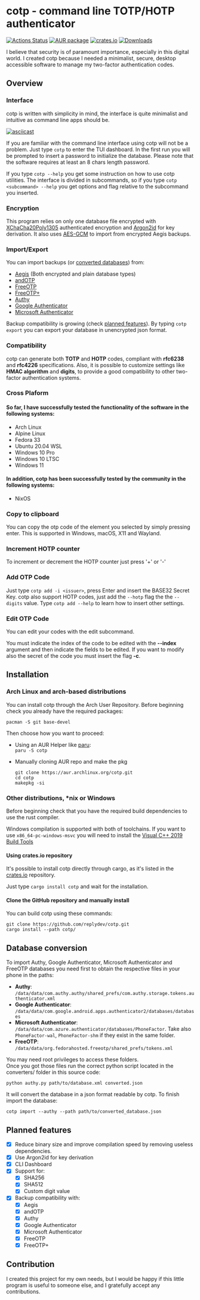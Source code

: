 # cotp - command line TOTP/HOTP authenticator
[![Actions Status](https://github.com/replydev/cotp/workflows/Build/badge.svg)](https://github.com/replydev/cotp/actions) [![AUR package](https://img.shields.io/aur/version/cotp)](https://aur.archlinux.org/packages/cotp/) [![crates.io](https://img.shields.io/crates/v/cotp)](https://crates.io/crates/cotp) [![Downloads](https://img.shields.io/crates/d/cotp)](https://crates.io/crates/cotp)

I believe that security is of paramount importance, especially in this digital world. I created cotp because I needed a minimalist, secure, desktop accessible software to manage my two-factor authentication codes.

## Overview
### Interface
cotp is written with simplicity in mind, the interface is quite minimalist and intuitive as command line apps should be.

[![asciicast](https://asciinema.org/a/459912.svg)](https://asciinema.org/a/459912)

If you are familiar with the command line interface using cotp will not be a problem. Just type `cotp` to enter the TUI dashboard.
In the first run you will be prompted to insert a password to initialize the database.
Please note that the software requires at least an 8 chars length password.

If you type `cotp --help` you get some instruction on how to use cotp utilities.
The interface is divided in subcommands, so if you type `cotp <subcommand> --help` you get options and flag relative to the subcommand you inserted.

### Encryption
This program relies on only one database file encrypted with [XChaCha20Poly1305](https://docs.rs/chacha20poly1305/latest/chacha20poly1305/) authenticated encryption and [Argon2id](https://en.wikipedia.org/wiki/Argon2) for key derivation.
It also uses [AES-GCM](https://docs.rs/aes-gcm/latest/aes_gcm/) to import from encrypted Aegis backups.
### Import/Export
You can import backups (or [converted databases](#database-conversion)) from:
 - [Aegis](https://github.com/beemdevelopment/Aegis) (Both encrypted and plain database types)
 - [andOTP](https://github.com/andOTP/andOTP)
 - [FreeOTP](https://github.com/freeotp/freeotp-android)
 - [FreeOTP+](https://github.com/helloworld1/FreeOTPPlus)
 - [Authy](https://authy.com/)
 - [Google Authenticator](https://play.google.com/store/apps/details?id=com.google.android.apps.authenticator2)
 - [Microsoft Authenticator](https://play.google.com/store/apps/details?id=com.azure.authenticator)

Backup compatibility is growing (check [planned features](#planned-features)).
By typing `cotp export` you can export your database in unencrypted json format.
### Compatibility
cotp can generate both **TOTP** and **HOTP** codes, compliant with **rfc6238** and **rfc4226** specifications. Also, it is possible to customize settings like **HMAC algorithm** and **digits**, to provide a good compatibility to other two-factor authentication systems.
### Cross Plaform
#### So far, I have successfully tested the functionality of the software in the following systems:

- Arch Linux
- Alpine Linux
- Fedora 33
- Ubuntu 20.04 WSL
- Windows 10 Pro
- Windows 10 LTSC
- Windows 11

#### In addition, cotp has been successfully tested by the community in the following systems:
- NixOS

### Copy to clipboard
You can copy the otp code of the element you selected by simply pressing enter.
This is supported in Windows, macOS, X11 and Wayland.

### Increment HOTP counter
To increment or decrement the HOTP counter just press '+' or '-'

### Add OTP Code
Just type `cotp add -i <issuer>`, press Enter and insert the BASE32 Secret Key.
cotp also support HOTP codes, just add the `--hotp` flag the the `--digits` value.
Type `cotp add --help` to learn how to insert other settings.

### Edit OTP Code
You can edit your codes with the edit subcommand. 

You must indicate the index of the code to be edited with the **--index** argument and then indicate the fields to be edited. 
If you want to modify also the secret of the code you must insert the flag **-c**.

## Installation

### Arch Linux and arch-based distributions
You can install cotp through the Arch User Repository.
Before beginning check you already have the required packages:

`pacman -S git base-devel`

Then choose how you want to proceed:

- Using an AUR Helper like [paru](https://github.com/morganamilo/paru):    
  `paru -S cotp`
- Manually cloning AUR repo and make the pkg

	```
	git clone https://aur.archlinux.org/cotp.git
	cd cotp
	makepkg -si
	```
### Other distributions, *nix or Windows

Before beginning check that you have the required build dependencies to use the rust compiler.

Windows compilation is supported with both of toolchains.
If you want to use `x86_64-pc-windows-msvc` you will need to install the [Visual C++ 2019 Build Tools](https://visualstudio.microsoft.com/it/thank-you-downloading-visual-studio/?sku=BuildTools&rel=16)

#### Using crates.io repository

It's possible to install cotp directly through cargo, as it's listed in the [crates.io](https://crates.io/crates/cotp) repository.

Just type `cargo install cotp` and wait for the installation.

#### Clone the GitHub repository and manually install
You can build cotp using these commands:

    git clone https://github.com/replydev/cotp.git
    cargo install --path cotp/

## Database conversion
To import Authy, Google Authenticator, Microsoft Authenticator and FreeOTP databases you need first to obtain the respective files in your phone in the paths:
- **Authy**: `/data/data/com.authy.authy/shared_prefs/com.authy.storage.tokens.authenticator.xml`
- **Google Authenticator**: `/data/data/com.google.android.apps.authenticator2/databases/databases`    
- **Microsoft Authenticator**: `/data/data/com.azure.authenticator/databases/PhoneFactor`.
Take also `PhoneFactor-wal`, `PhoneFactor-shm` if they exist in the same folder.
- **FreeOTP**: `/data/data/org.fedorahosted.freeotp/shared_prefs/tokens.xml`

You may need root privileges to access these folders.    
Once you got those files run the correct python script located in the converters/ folder in this source code:

`python authy.py path/to/database.xml converted.json`

It will convert the database in a json format readable by cotp.
To finish import the database: 

`cotp import --authy --path path/to/converted_database.json`

## Planned features

- [x] Reduce binary size and improve compilation speed by removing useless dependencies.
- [x] Use Argon2id for key derivation
- [x] CLI Dashboard
- [x] Support for:
	- [x] SHA256
	- [x] SHA512
	- [x] Custom digit value
- [x] Backup compatibility with:
    - [x] Aegis
    - [x] andOTP
    - [x] Authy
    - [x] Google Authenticator
    - [x] Microsoft Authenticator
    - [x] FreeOTP
    - [x] FreeOTP+

## Contribution
I created this project for my own needs, but I would be happy if this little program is useful to someone else, and I gratefully accept any contributions.
